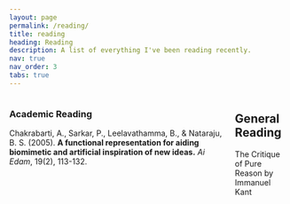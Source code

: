 ```yaml
---
layout: page
permalink: /reading/
title: reading
heading: Reading
description: A list of everything I've been reading recently.
nav: true
nav_order: 3
tabs: true
---
```


<div class="columns">
    <div class="column">
        <h3><b>Academic Reading</b></h3>
        <u1>
            Chakrabarti, A., Sarkar, P., Leelavathamma, B., & Nataraju, B. S. (2005). <b>A functional representation for aiding biomimetic and artificial inspiration of new ideas.</b> <i>Ai Edam</i>, 19(2), 113-132.
        </u1>
    </div>
    <div class="column">
        <h2> General Reading </h2>
        <u1>
            The Critique of Pure Reason by Immanuel Kant
        </u1>    
    </div>        
</div>
